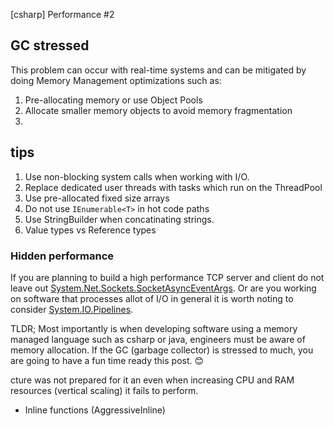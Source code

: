[csharp] Performance #2

## GC stressed

This problem can occur with real-time systems and can be mitigated by doing Memory Management optimizations such as:

1. Pre-allocating memory or use Object Pools
2. Allocate smaller memory objects to avoid memory fragmentation
3. 


## tips
1. Use non-blocking system calls when working with I/O.
2. Replace dedicated user threads with tasks which run on the ThreadPool
3. Use pre-allocated fixed size arrays
4. Do not use `IEnumerable<T>` in hot code paths
5. Use StringBuilder when concatinating strings.
6. Value types vs Reference types


### Hidden performance

If you are planning to build a high performance TCP server and client do not leave out [System.Net.Sockets.SocketAsyncEventArgs](https://docs.microsoft.com/en-us/dotnet/api/system.net.sockets.socketasynceventargs?view=netcore-3.1). Or are you working on software that processes allot of I/O in general it is worth noting to consider [System.IO.Pipelines](https://devblogs.microsoft.com/dotnet/system-io-pipelines-high-performance-io-in-net/).

TLDR; Most importantly is when developing software using a memory managed language such as csharp or java, engineers must be aware of memory allocation. If the GC (garbage collector) is stressed to much, you are going to have a fun time ready this post. 😊

cture was not prepared for it an even when increasing CPU and RAM resources (vertical scaling) it fails to perform.

* Inline functions (AggressiveInline)
